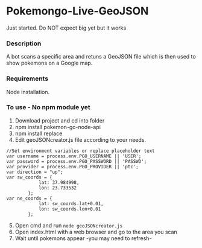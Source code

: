 # Pokemongo-Live-GeoJSON

Just started. Do NOT expect big yet but it works

### Description
A bot scans a specific area and retuns a GeoJSON file which is then used to show pokemons on a Google map.

### Requirements
Node installation.

### To use - No npm module yet

1. Download project and cd into folder
2. npm install pokemon-go-node-api
3. npm install replace
4. Edit geoJSONcreator.js file according to your needs.
```
//Set environment variables or replace placeholder text
var username = process.env.PGO_USERNAME || 'USER';
var password = process.env.PGO_PASSWORD || 'PASSWD';
var provider = process.env.PGO_PROVIDER || 'ptc';
var direction = "up";
var sw_coords = {
            lat: 37.984998, 
            lon: 23.733532 
        };
var ne_coords = {
            lat: sw_coords.lat+0.01, 
            lon: sw_coords.lon+0.01
        };
```
5. Open cmd and run ```node geoJSONcreator.js```
6. Open index.html with a web browser and go to the area you scan
7. Wait until pokemons appear -you may need to refresh-


        
